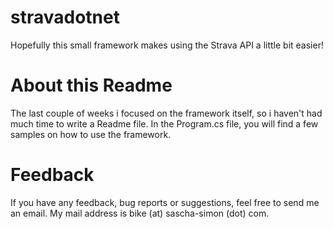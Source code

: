stravadotnet
============

Hopefully this small framework makes using the Strava API a little bit easier!

About this Readme
============

The last couple of weeks i focused on the framework itself, so i haven't had much time to write a Readme file.
In the Program.cs file, you will find a few samples on how to use the framework.

Feedback
============

If you have any feedback, bug reports or suggestions, feel free to send me an email.
My mail address is bike (at) sascha-simon (dot) com.
